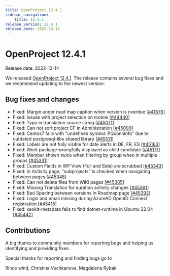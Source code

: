 ```yaml
---
title: OpenProject 12.4.1
sidebar_navigation:
    title: 12.4.1
release_version: 12.4.1
release_date: 2022-12-14
---
```


# OpenProject 12.4.1

Release date: 2022-12-14

We released [OpenProject 12.4.1](https://community.openproject.org/versions/1612).
The release contains several bug fixes and we recommend updating to the newest version.

## Bug fixes and changes

- Fixed: Margin under road map caption when version is overdue \[[#41676](https://community.openproject.org/wp/41676)\]
- Fixed: Issues with project selection on mobile \[[#44440](https://community.openproject.org/wp/44440)\]
- Fixed: Typo in translation source string \[[#45071](https://community.openproject.org/wp/45071)\]
- Fixed: Can not sort project CF in Administration \[[#45099](https://community.openproject.org/wp/45099)\]
- Fixed: Centos7 fails with "undefined symbol: PQconninfo" due to outdated postgresql-libs shared library \[[#45101](https://community.openproject.org/wp/45101)\]
- Fixed: Labels are not fully visible for date alerts in DE, FR, ES \[[#45163](https://community.openproject.org/wp/45163)\]
- Fixed: Work package wrongfully displayed as child candidate \[[#45171](https://community.openproject.org/wp/45171)\]
- Fixed: Member shown twice when filtering by group when in multiple groups \[[#45331](https://community.openproject.org/wp/45331)\]
- Fixed: Custom Fields in WP View (Full and Side) are scrubbed \[[#45343](https://community.openproject.org/wp/45343)\]
- Fixed: In Activity page, "subprojects" is checked when navigating between pages \[[#45348](https://community.openproject.org/wp/45348)\]
- Fixed: Can not delete files from WiKi pages \[[#45385](https://community.openproject.org/wp/45385)\]
- Fixed: Missing Translation for duration activity changes \[[#45391](https://community.openproject.org/wp/45391)\]
- Fixed: Bad Spacing between versions in Roadmap page \[[#45392](https://community.openproject.org/wp/45392)\]
- Fixed: Login and email missing during AzureAD OpenID Connect registration \[[#45415](https://community.openproject.org/wp/45415)\]
- Fixed: xeokit-metadata fails to find dotnet-runtime in Ubuntu 22.04 \[[#45442](https://community.openproject.org/wp/45442)\]

## Contributions

A big thanks to community members for reporting bugs and helping us identifying and providing fixes.

Special thanks for reporting and finding bugs go to

Rince wind, Christina Vechkanova, Magdalena Rybak
